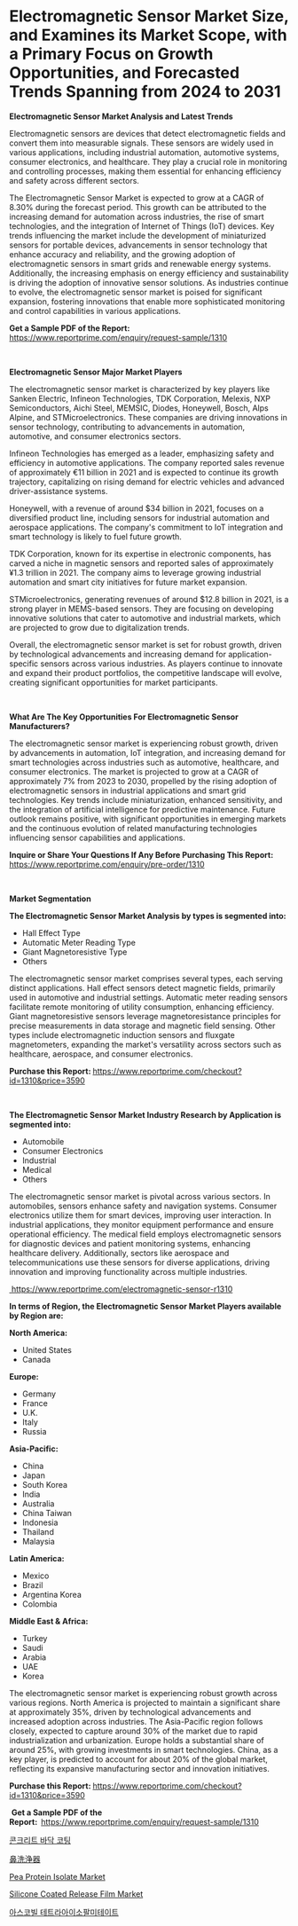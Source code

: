 <p><h1>Electromagnetic Sensor Market Size, and Examines its Market Scope, with a Primary Focus on Growth Opportunities, and Forecasted Trends Spanning from 2024 to 2031</h1></p><p><strong>Electromagnetic Sensor Market Analysis and Latest Trends</strong></p>
<p><p>Electromagnetic sensors are devices that detect electromagnetic fields and convert them into measurable signals. These sensors are widely used in various applications, including industrial automation, automotive systems, consumer electronics, and healthcare. They play a crucial role in monitoring and controlling processes, making them essential for enhancing efficiency and safety across different sectors.</p><p>The Electromagnetic Sensor Market is expected to grow at a CAGR of 8.30% during the forecast period. This growth can be attributed to the increasing demand for automation across industries, the rise of smart technologies, and the integration of Internet of Things (IoT) devices. Key trends influencing the market include the development of miniaturized sensors for portable devices, advancements in sensor technology that enhance accuracy and reliability, and the growing adoption of electromagnetic sensors in smart grids and renewable energy systems. Additionally, the increasing emphasis on energy efficiency and sustainability is driving the adoption of innovative sensor solutions. As industries continue to evolve, the electromagnetic sensor market is poised for significant expansion, fostering innovations that enable more sophisticated monitoring and control capabilities in various applications.</p></p>
<p><strong>Get a Sample PDF of the Report:&nbsp;</strong> <a href="https://www.reportprime.com/enquiry/request-sample/1310">https://www.reportprime.com/enquiry/request-sample/1310</a></p>
<p>&nbsp;</p>
<p><strong>Electromagnetic Sensor Major Market Players</strong></p>
<p><p>The electromagnetic sensor market is characterized by key players like Sanken Electric, Infineon Technologies, TDK Corporation, Melexis, NXP Semiconductors, Aichi Steel, MEMSIC, Diodes, Honeywell, Bosch, Alps Alpine, and STMicroelectronics. These companies are driving innovations in sensor technology, contributing to advancements in automation, automotive, and consumer electronics sectors.</p><p>Infineon Technologies has emerged as a leader, emphasizing safety and efficiency in automotive applications. The company reported sales revenue of approximately €11 billion in 2021 and is expected to continue its growth trajectory, capitalizing on rising demand for electric vehicles and advanced driver-assistance systems.</p><p>Honeywell, with a revenue of around $34 billion in 2021, focuses on a diversified product line, including sensors for industrial automation and aerospace applications. The company's commitment to IoT integration and smart technology is likely to fuel future growth.</p><p>TDK Corporation, known for its expertise in electronic components, has carved a niche in magnetic sensors and reported sales of approximately ¥1.3 trillion in 2021. The company aims to leverage growing industrial automation and smart city initiatives for future market expansion.</p><p>STMicroelectronics, generating revenues of around $12.8 billion in 2021, is a strong player in MEMS-based sensors. They are focusing on developing innovative solutions that cater to automotive and industrial markets, which are projected to grow due to digitalization trends.</p><p>Overall, the electromagnetic sensor market is set for robust growth, driven by technological advancements and increasing demand for application-specific sensors across various industries. As players continue to innovate and expand their product portfolios, the competitive landscape will evolve, creating significant opportunities for market participants.</p></p>
<p>&nbsp;</p>
<p><strong>What Are The Key Opportunities For Electromagnetic Sensor Manufacturers?</strong></p>
<p><p>The electromagnetic sensor market is experiencing robust growth, driven by advancements in automation, IoT integration, and increasing demand for smart technologies across industries such as automotive, healthcare, and consumer electronics. The market is projected to grow at a CAGR of approximately 7% from 2023 to 2030, propelled by the rising adoption of electromagnetic sensors in industrial applications and smart grid technologies. Key trends include miniaturization, enhanced sensitivity, and the integration of artificial intelligence for predictive maintenance. Future outlook remains positive, with significant opportunities in emerging markets and the continuous evolution of related manufacturing technologies influencing sensor capabilities and applications.</p></p>
<p><strong>Inquire or Share Your Questions If Any Before Purchasing This Report:</strong> <a href="https://www.reportprime.com/enquiry/pre-order/1310">https://www.reportprime.com/enquiry/pre-order/1310</a></p>
<p>&nbsp;</p>
<p><strong>Market Segmentation</strong></p>
<p><strong>The Electromagnetic Sensor Market Analysis by types is segmented into:</strong></p>
<p><ul><li>Hall Effect Type</li><li>Automatic Meter Reading Type</li><li>Giant Magnetoresistive Type</li><li>Others</li></ul></p>
<p><p>The electromagnetic sensor market comprises several types, each serving distinct applications. Hall effect sensors detect magnetic fields, primarily used in automotive and industrial settings. Automatic meter reading sensors facilitate remote monitoring of utility consumption, enhancing efficiency. Giant magnetoresistive sensors leverage magnetoresistance principles for precise measurements in data storage and magnetic field sensing. Other types include electromagnetic induction sensors and fluxgate magnetometers, expanding the market's versatility across sectors such as healthcare, aerospace, and consumer electronics.</p></p>
<p><strong>Purchase this Report:&nbsp;</strong><a href="https://www.reportprime.com/checkout?id=1310&price=3590">https://www.reportprime.com/checkout?id=1310&price=3590</a></p>
<p>&nbsp;</p>
<p><strong>The Electromagnetic Sensor Market Industry Research by Application is segmented into:</strong></p>
<p><ul><li>Automobile</li><li>Consumer Electronics</li><li>Industrial</li><li>Medical</li><li>Others</li></ul></p>
<p><p>The electromagnetic sensor market is pivotal across various sectors. In automobiles, sensors enhance safety and navigation systems. Consumer electronics utilize them for smart devices, improving user interaction. In industrial applications, they monitor equipment performance and ensure operational efficiency. The medical field employs electromagnetic sensors for diagnostic devices and patient monitoring systems, enhancing healthcare delivery. Additionally, sectors like aerospace and telecommunications use these sensors for diverse applications, driving innovation and improving functionality across multiple industries.</p></p>
<p><a href="https://www.reportprime.com/electromagnetic-sensor-r1310">&nbsp;https://www.reportprime.com/electromagnetic-sensor-r1310</a></p>
<p><strong>In terms of Region, the Electromagnetic Sensor Market Players available by Region are:</strong></p>
<p>
    <p> <strong> North America: </strong>
        <ul>
            <li>United States</li>
            <li>Canada</li>
        </ul>
        </p> 
    <p> <strong> Europe: </strong>
        <ul>
            <li>Germany</li>
            <li>France</li>
            <li>U.K.</li>
            <li>Italy</li>
            <li>Russia</li>
        </ul>
        </p> 
    <p> <strong> Asia-Pacific: </strong>
        <ul>
            <li>China</li>
            <li>Japan</li>
            <li>South Korea</li>
            <li>India</li>
            <li>Australia</li>
            <li>China Taiwan</li>
            <li>Indonesia</li>
            <li>Thailand</li>
            <li>Malaysia</li>
        </ul>
        </p> 
    <p> <strong> Latin America: </strong>
        <ul>
            <li>Mexico</li>
            <li>Brazil</li>
            <li>Argentina Korea</li>
            <li>Colombia</li>
        </ul>
        </p> 
    <p> <strong> Middle East & Africa: </strong>
        <ul>
            <li>Turkey</li>
            <li>Saudi</li>
            <li>Arabia</li>
            <li>UAE</li>
            <li>Korea</li>
        </ul>
    </p>
    </p>
<p><p>The electromagnetic sensor market is experiencing robust growth across various regions. North America is projected to maintain a significant share at approximately 35%, driven by technological advancements and increased adoption across industries. The Asia-Pacific region follows closely, expected to capture around 30% of the market due to rapid industrialization and urbanization. Europe holds a substantial share of around 25%, with growing investments in smart technologies. China, as a key player, is predicted to account for about 20% of the global market, reflecting its expansive manufacturing sector and innovation initiatives.</p></p>
<p><strong>Purchase this Report: </strong><a href="https://www.reportprime.com/checkout?id=1310&price=3590">https://www.reportprime.com/checkout?id=1310&price=3590</a></p>
<p>&nbsp;<strong>Get a Sample PDF of the Report:&nbsp;&nbsp;</strong><a href="https://www.reportprime.com/enquiry/request-sample/1310">https://www.reportprime.com/enquiry/request-sample/1310</a></p>
<p><strong></strong></p>
<p><p><a href="https://medium.com/@darrelchjxmz/%EC%BD%98%ED%81%AC%EB%A6%AC%ED%8A%B8-%EB%B0%94%EB%8B%A5-%EC%BD%94%ED%8C%85-%EC%8B%9C%EC%9E%A5%EC%9D%98-%EB%AF%B8%EB%9E%98-%EA%B8%80%EB%A1%9C%EB%B2%8C-%EC%8B%9C%EC%9E%A5-%EC%98%88%EC%B8%A1-%EB%B0%8F-%EC%8B%9C%EC%9E%A5-%EB%8F%99%ED%96%A5-2024-2031-67e426fbb5cd">콘크리트 바닥 코팅</a></p><p><a href="https://medium.com/@bproschd5/%E5%B8%82%E5%A0%B4%E3%81%AE%E6%B4%9E%E5%AF%9F-%E3%82%B0%E3%83%AD%E3%83%BC%E3%83%90%E3%83%AB%E9%BC%BB%E6%B4%97%E6%B5%84%E5%99%A8%E5%B8%82%E5%A0%B4%E3%81%AE%E4%BA%88%E6%B8%AC%E3%81%A8%E9%9D%A9%E6%96%B0%E3%81%AE%E3%83%88%E3%83%AC%E3%83%B3%E3%83%89-2024-2031-d235db5396f1">鼻洗浄器</a></p><p><a href="https://medium.com/@kathleenjacksond65/global-pea-protein-isolate-market-exploring-market-share-market-trends-and-future-growth-c9634809ca42">Pea Protein Isolate Market</a></p><p><a href="https://issuu.com/reportprime-2/docs/silicone-coated-release-film-market_a439023538805a">Silicone Coated Release Film Market</a></p><p><a href="https://medium.com/@darrelchjxmz/%EA%B0%9C%EC%B2%99%ED%95%98%EB%8A%94-%EC%84%B1%EC%9E%A5-%EA%B8%80%EB%A1%9C%EB%B2%8C-%EC%95%84%EC%8A%A4%EC%BD%94%EB%A5%B4%EB%B9%8C-%ED%85%8C%ED%8A%B8%EB%9D%BC%EC%9D%B4%EC%86%8C%ED%8C%94%EB%AF%B8%ED%85%8C%EC%9D%B4%ED%8A%B8-%EC%8B%9C%EC%9E%A5-%EC%97%AD%ED%95%99-%EB%B6%84%EC%84%9D-2024-2031-6426f7fa9366">아스코빌 테트라아이소팔미테이트</a></p></p>